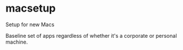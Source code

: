 # macsetup
Setup for new Macs

Baseline set of apps regardless of whether it's a corporate or personal machine.
